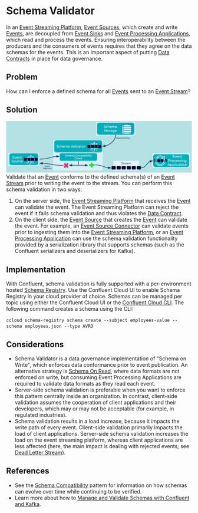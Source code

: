 # Schema Validator
In an [Event Streaming Platform](../event-stream/event-streaming-platform.md), [Event Sources](../event-source/event-source.md), which create and write [Events](../event/event.md), are decoupled from [Event Sinks](../event-sink/event-sink.md) and [Event Processing Applications](../event-processing/event-processing-application.md), which read and process the events. Ensuring interoperability between the producers and the consumers of events requires that they agree on the data schemas for the events. This is an important aspect of putting [Data Contracts](../event/data-contract.md) in place for data governance.

## Problem
How can I enforce a defined schema for all [Events](../event/event.md) sent to an [Event Stream](../event-stream/event-stream.md)?

## Solution
![schema-validator](../img/schema-validator.png)
Validate that an [Event](../event/event.md) conforms to the defined schema(s) of an [Event Stream](../event-stream/event-stream.md) prior to writing the event to the stream. You can perform this schema validation in two ways:

1. On the server side, the [Event Streaming Platform](../event-stream/event-streaming-platform.md) that receives the [Event](../event/event.md) can validate the event. The Event Streaming Platform can reject the event if it fails schema validation and thus violates the [Data Contract](../event/data-contract.md).
2. On the client side, the [Event Source](../event-source/event-source.md) that creates the [Event](../event/event.md) can validate the event. For example, an [Event Source Connector](../event-source/event-source-connector.md) can validate events prior to ingesting them into the [Event Streaming Platform](../event-stream/event-streaming-platform.md), or an [Event Processing Application](../event-processing/event-processing-application.md) can use the schema validation functionality provided by a serialization library that supports schemas (such as the Confluent serializers and deserializers for Kafka).

## Implementation
With Confluent, schema validation is fully supported with a per-environment hosted [Schema Registry](https://docs.confluent.io/platform/current/schema-registry/index.html). Use the Confluent Cloud UI to enable Schema Registry in your cloud provider of choice. Schemas can be managed per topic using either the Confluent Cloud UI or the [Confluent Cloud CLI](https://docs.confluent.io/ccloud-cli/current/index.html). The following command creates a schema using the CLI:

```
ccloud schema-registry schema create --subject employees-value --schema employees.json --type AVRO
```

## Considerations
* Schema Validator is a data governance implementation of "Schema on Write", which enforces data conformance prior to event publication. An alternative strategy is [Schema On Read](../event/schema-on-read.md), where data formats are not enforced on write, but consuming Event Processing Applications are required to validate data formats as they read each event. 
* Server-side schema validation is preferable when you want to enforce this pattern centrally inside an organization. In contrast, client-side validation assumes the cooperation of client applications and their developers, which may or may not be acceptable (for example, in regulated industries).
* Schema validation results in a load increase, because it impacts the write path of every event. Client-side validation primarily impacts the load of client applications. Server-side schema validation increases the load on the event streaming platform, whereas client applications are less affected (here, the main impact is dealing with rejected events; see [Dead Letter Stream](../event-processing/dead-letter-stream.md)).

## References
* See the [Schema Compatibility](../event-stream/schema-compatibility.md) pattern for information on how schemas can evolve over time while continuing to be verified.
* Learn more about how to [Manage and Validate Schemas with Confluent and Kafka](https://docs.confluent.io/cloud/current/client-apps/schemas-manage.html).
